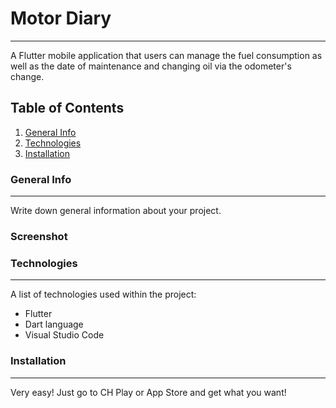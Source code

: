 # Motor Diary
***
A Flutter mobile application that users can manage the fuel consumption as well as the date of maintenance and changing oil via the odometer's change.
## Table of Contents
1. [General Info](#general-info)
2. [Technologies](#technologies)
3. [Installation](#installation)
### General Info
***
Write down general information about your project.
### Screenshot

### Technologies
***
A list of technologies used within the project:
* Flutter
* Dart language
* Visual Studio Code
### Installation
***
Very easy! Just go to CH Play or App Store and get what you want!
